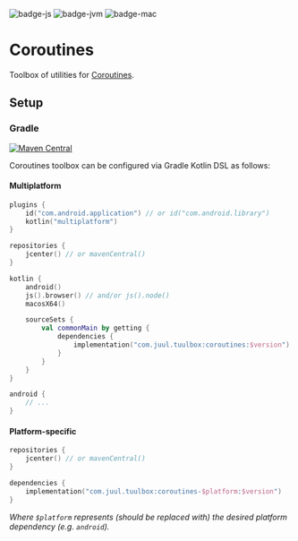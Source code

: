 ![badge-js]
![badge-jvm]
![badge-mac]

# Coroutines

Toolbox of utilities for [Coroutines].

## Setup

### Gradle

[![Maven Central](https://maven-badges.herokuapp.com/maven-central/com.juul.tuulbox/coroutines/badge.svg)](https://maven-badges.herokuapp.com/maven-central/com.juul.tuulbox/coroutines)

Coroutines toolbox can be configured via Gradle Kotlin DSL as follows:

#### Multiplatform

```kotlin
plugins {
    id("com.android.application") // or id("com.android.library")
    kotlin("multiplatform")
}

repositories {
    jcenter() // or mavenCentral()
}

kotlin {
    android()
    js().browser() // and/or js().node()
    macosX64()

    sourceSets {
        val commonMain by getting {
            dependencies {
                implementation("com.juul.tuulbox:coroutines:$version")
            }
        }
    }
}

android {
    // ...
}
```

#### Platform-specific

```kotlin
repositories {
    jcenter() // or mavenCentral()
}

dependencies {
    implementation("com.juul.tuulbox:coroutines-$platform:$version")
}
```

_Where `$platform` represents (should be replaced with) the desired platform dependency (e.g. `android`)._


[Coroutines]: https://kotlinlang.org/docs/reference/coroutines-overview.html

[badge-android]: http://img.shields.io/badge/platform-android-6EDB8D.svg?style=flat
[badge-ios]: http://img.shields.io/badge/platform-ios-CDCDCD.svg?style=flat
[badge-js]: http://img.shields.io/badge/platform-js-F8DB5D.svg?style=flat
[badge-jvm]: http://img.shields.io/badge/platform-jvm-DB413D.svg?style=flat
[badge-linux]: http://img.shields.io/badge/platform-linux-2D3F6C.svg?style=flat
[badge-windows]: http://img.shields.io/badge/platform-windows-4D76CD.svg?style=flat
[badge-mac]: http://img.shields.io/badge/platform-macos-111111.svg?style=flat
[badge-watchos]: http://img.shields.io/badge/platform-watchos-C0C0C0.svg?style=flat
[badge-tvos]: http://img.shields.io/badge/platform-tvos-808080.svg?style=flat
[badge-wasm]: https://img.shields.io/badge/platform-wasm-624FE8.svg?style=flat
